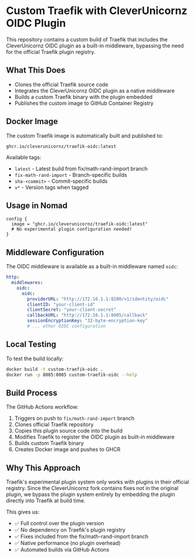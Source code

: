 # Custom Traefik with CleverUnicornz OIDC Plugin

This repository contains a custom build of Traefik that includes the CleverUnicornz OIDC plugin as a built-in middleware, bypassing the need for the official Traefik plugin registry.

## What This Does

- Clones the official Traefik source code
- Integrates the CleverUnicornz OIDC plugin as a native middleware
- Builds a custom Traefik binary with the plugin embedded
- Publishes the custom image to GitHub Container Registry

## Docker Image

The custom Traefik image is automatically built and published to:
```
ghcr.io/cleverunicornz/traefik-oidc:latest
```

Available tags:
- `latest` - Latest build from fix/math-rand-import branch
- `fix-math-rand-import` - Branch-specific builds
- `sha-<commit>` - Commit-specific builds
- `v*` - Version tags when tagged

## Usage in Nomad

```hcl
config {
  image = "ghcr.io/cleverunicornz/traefik-oidc:latest"
  # No experimental plugin configuration needed!
}
```

## Middleware Configuration

The OIDC middleware is available as a built-in middleware named `oidc`:

```yaml
http:
  middlewares:
    oidc:
      oidc:
        providerURL: "http://172.16.1.1:8280/v1/identity/oidc"
        clientID: "your-client-id"
        clientSecret: "your-client-secret"
        callbackURL: "http://172.16.1.1:8085/callback"
        sessionEncryptionKey: "32-byte-encryption-key"
        # ... other OIDC configuration
```

## Local Testing

To test the build locally:

```bash
docker build -t custom-traefik-oidc .
docker run -p 8085:8085 custom-traefik-oidc --help
```

## Build Process

The GitHub Actions workflow:
1. Triggers on push to `fix/math-rand-import` branch
2. Clones official Traefik repository
3. Copies this plugin source code into the build
4. Modifies Traefik to register the OIDC plugin as built-in middleware
5. Builds custom Traefik binary
6. Creates Docker image and pushes to GHCR

## Why This Approach

Traefik's experimental plugin system only works with plugins in their official registry. Since the CleverUnicornz fork contains fixes not in the original plugin, we bypass the plugin system entirely by embedding the plugin directly into Traefik at build time.

This gives us:
- ✅ Full control over the plugin version
- ✅ No dependency on Traefik's plugin registry
- ✅ Fixes included from the fix/math-rand-import branch
- ✅ Native performance (no plugin overhead)
- ✅ Automated builds via GitHub Actions
